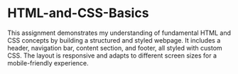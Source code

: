 # HTML-and-CSS-Basics
This assignment demonstrates my understanding of fundamental HTML and CSS concepts by building a structured and styled webpage. It includes a header, navigation bar, content section, and footer, all styled with custom CSS. The layout is responsive and adapts to different screen sizes for a mobile-friendly experience.
